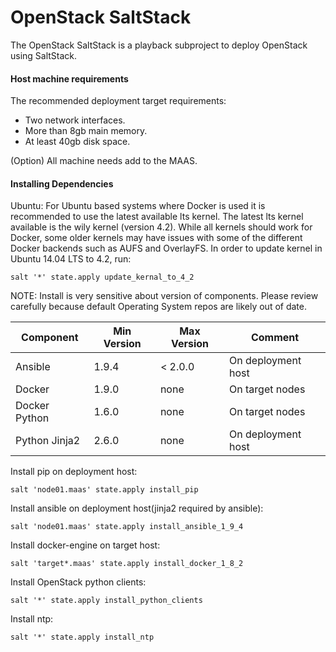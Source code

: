 # OpenStack SaltStack
The OpenStack SaltStack is a playback subproject to deploy OpenStack using SaltStack.

#### Host machine requirements
The recommended deployment target requirements:
* Two network interfaces.
* More than 8gb main memory.
* At least 40gb disk space.

(Option) All machine needs add to the MAAS.

#### Installing Dependencies
Ubuntu: For Ubuntu based systems where Docker is used it is recommended to use the latest available lts kernel. The latest lts kernel available is the wily kernel (version 4.2). While all kernels should work for Docker, some older kernels may have issues with some of the different Docker backends such as AUFS and OverlayFS. In order to update kernel in Ubuntu 14.04 LTS to 4.2, run:
```
salt '*' state.apply update_kernal_to_4_2
```

NOTE: Install is very sensitive about version of components. Please review carefully because default Operating System repos are likely out of date.

Component     | Min Version | Max Version | Comment
------------- | ----------- | ----------- | ------------------
Ansible       | 1.9.4       | < 2.0.0     | On deployment host
Docker        | 1.9.0       | none        | On target nodes
Docker Python | 1.6.0       | none        | On target nodes
Python Jinja2 | 2.6.0       | none        | On deployment host


Install pip on deployment host:
```
salt 'node01.maas' state.apply install_pip
```

Install ansible on deployment host(jinja2 required by ansible):
```
salt 'node01.maas' state.apply install_ansible_1_9_4
```

Install docker-engine on target host:
```
salt 'target*.maas' state.apply install_docker_1_8_2
```

Install OpenStack python clients:
```
salt '*' state.apply install_python_clients
```

Install ntp:
```
salt '*' state.apply install_ntp
```